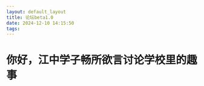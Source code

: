 ```yaml
---
layout: default_layout
title: 论坛beta1.0
date: 2024-12-10 14:15:50
tags:
---
```

# 你好，江中学子畅所欲言讨论学校里的趣事